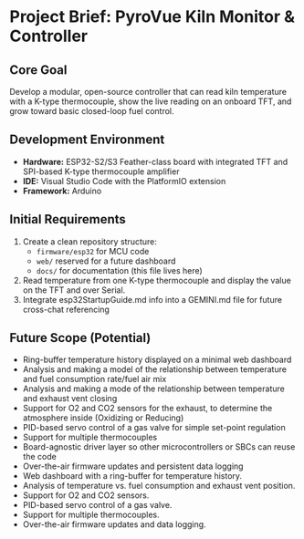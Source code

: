 # Project Brief: PyroVue Kiln Monitor & Controller

## Core Goal  
Develop a modular, open-source controller that can read kiln temperature with a K-type thermocouple, show the live reading on an onboard TFT, and grow toward basic closed-loop fuel control.

## Development Environment  
* **Hardware:** ESP32-S2/S3 Feather-class board with integrated TFT and SPI-based K-type thermocouple amplifier  
* **IDE:** Visual Studio Code with the PlatformIO extension  
* **Framework:** Arduino  

## Initial Requirements  
1. Create a clean repository structure:  
   * `firmware/esp32` for MCU code  
   * `web/` reserved for a future dashboard  
   * `docs/` for documentation (this file lives here)  
2. Read temperature from one K-type thermocouple and display the value on the TFT and over Serial.  
3. Integrate esp32StartupGuide.md info into a GEMINI.md file for future cross-chat referencing


## Future Scope (Potential)  
* Ring-buffer temperature history displayed on a minimal web dashboard
* Analysis and making a model of the relationship between temperature and fuel consumption rate/fuel air mix
* Analysis and making a mode of the relationship between temperature and exhaust vent closing
* Support for O2 and CO2 sensors for the exhaust, to determine the atmosphere inside (Oxidizing or Reducing)
* PID-based servo control of a gas valve for simple set-point regulation
* Support for multiple thermocouples
* Board-agnostic driver layer so other microcontrollers or SBCs can reuse the code  
* Over-the-air firmware updates and persistent data logging
* Web dashboard with a ring-buffer for temperature history.
* Analysis of temperature vs. fuel consumption and exhaust vent position.
* Support for O2 and CO2 sensors.
* PID-based servo control of a gas valve.
* Support for multiple thermocouples.
* Over-the-air firmware updates and data logging.